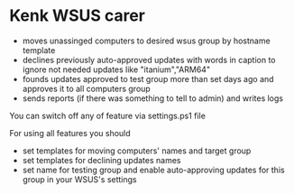 # Kenk WSUS carer 
 
* moves unassinged computers to desired wsus group by hostname template
* declines previously auto-approved updates with words in caption to ignore not needed updates like "itanium","ARM64"
* founds updates approved to test group more than set days ago and approves it to all computers group
* sends reports (if there was something to tell to admin) and writes logs

You can switch off any of feature via settings.ps1 file

For using all features you should
* set templates for moving computers' names and target group
* set templates for declining updates names
* set name for testing group and enable auto-approving updates for this group in your WSUS's settings